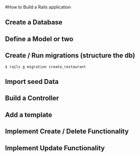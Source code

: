 #How to Build a Rails application

## Create a Database

## Define a Model or two

## Create / Run migrations (structure the db)
```
$ rails g migration create_restaurant 
```

## Import seed Data

## Build a Controller


## Add a template


## Implement Create / Delete Functionality


## Implement Update Functionality
